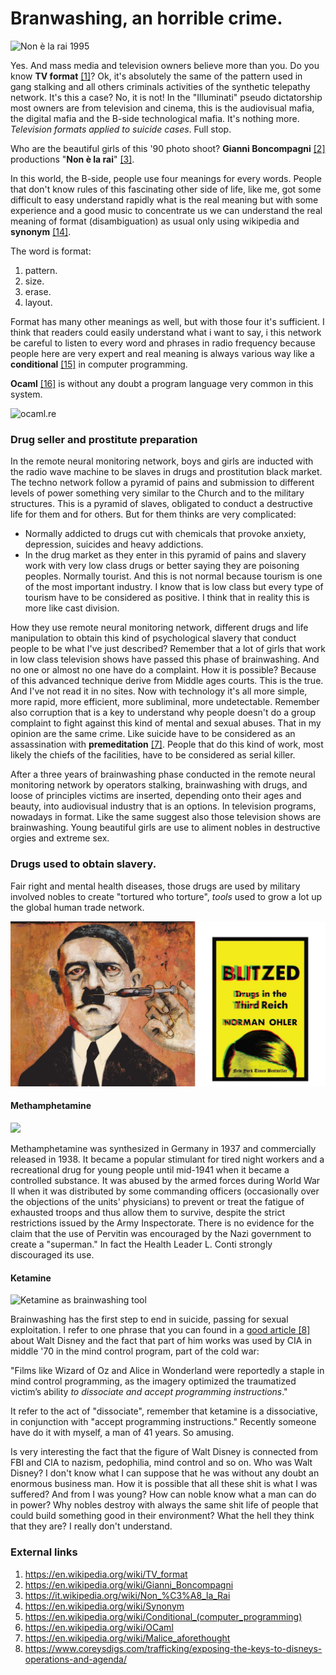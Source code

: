 # Branwashing, an horrible crime.

![Non è la rai 1995](http://telecomlobby.com/Images/le-ragazze-di-non-e-la-rai-620x264.jpg)

Yes. And mass media and television owners believe more than you. Do you know **TV format** [[1]](https://en.wikipedia.org/wiki/TV_format)? Ok, it's absolutely the same of the pattern used in gang stalking and all others criminals activities of the synthetic telepathy network. It's this a case? No, it is not! In the "Illuminati" pseudo dictatorship most owners are from television and cinema, this is the audiovisual mafia, the digital mafia and the B-side technological mafia. It's nothing more. *Television formats applied to suicide cases*. Full stop.

Who are the beautiful girls of this '90 photo shoot? **Gianni Boncompagni** [[2]](https://en.wikipedia.org/wiki/Gianni_Boncompagni) productions "**Non è la rai**" [[3]](https://it.wikipedia.org/wiki/Non_%C3%A8_la_Rai).

In this world, the B-side, people use four meanings for every words. People that don't know rules of this fascinating other side of life, like me, got some difficult to easy understand rapidly what is the real meaning but with some experience and a good music to concentrate us we can understand the real meaning of format (disambiguation) as usual only using wikipedia and **synonym** [[14]](https://en.wikipedia.org/wiki/Synonym).

The word is format:

1. pattern.
2. size.
3. erase.
4. layout.

Format has many other meanings as well, but with those four it's sufficient. I think that readers could easily understand what i want to say, i this network be careful to listen to every word and phrases in radio frequency because people here are very expert and real meaning is always various way like a **conditional** [[15]](https://en.wikipedia.org/wiki/Conditional_(computer_programming)) in computer programming. 

**Ocaml** [[16]](https://en.wikipedia.org/wiki/OCaml) is without any doubt a program language very common in this system.

![ocaml.re](http://telecomlobby.com/Images/1*uxmsEQN95oGc1M2UQCIywA.png)

### Drug seller and prostitute preparation 

In the remote neural monitoring network, boys and girls are inducted with the radio wave machine to be slaves in drugs and prostitution black market. The techno network follow a pyramid of pains and submission to different levels of power something very similar to the Church and to the military  structures. This is a pyramid of slaves, obligated to conduct a destructive life for them and for others. But for them thinks are very complicated:

- Normally addicted to drugs cut with chemicals that provoke anxiety, depression, suicides and heavy addictions. 
- In the drug market as they enter in this pyramid of pains and slavery work with very low class drugs or better saying they are poisoning peoples. Normally tourist. And this is not normal because tourism is one of the most important industry. I know that is low class but every type of tourism have to be considered as positive. I think that in reality this is more like cast division. 

How they use remote neural monitoring network, different drugs and life manipulation to obtain this kind of psychological slavery that conduct people to be what I've just described? Remember that a lot of girls that work in low class television shows have passed this phase of brainwashing. And no one or almost no one have do a complaint. How it is possible? Because of this advanced technique derive from Middle ages courts. This is the true. And I've not read it in no sites. Now with technology it's all more simple, more rapid, more efficient, more subliminal, more undetectable.  Remember also corruption that is a key to understand why people doesn't do a group complaint to fight against this kind of mental and sexual abuses. That in my opinion are the same crime. Like suicide have to be considered as an assassination with **premeditation** [[7]](https://en.wikipedia.org/wiki/Malice_aforethought). People that do this kind of work, most likely the chiefs of the facilities, have to be considered as serial killer.  

After a three years of brainwashing phase conducted in the remote neural monitoring network by operators stalking, brainwashing with drugs, and loose of principles victims are inserted, depending onto their ages and beauty, into audiovisual industry that is an options. In television programs, nowadays in format. Like the same suggest also those television shows are brainwashing. Young beautiful girls are use to aliment nobles in destructive orgies and extreme sex. 

### Drugs used to obtain slavery.

Fair right and mental health diseases, those drugs are used by military involved nobles to create "tortured who torture", *tools* used to grow a lot up the global human trade network.

![](https://github.com/noplacenoaddress/RNMnetwork/raw/master/Images/SR_BlitzedCover_Hitlerillustration_RealChangeNews.jpg)

#### Methamphetamine

![](https://github.com/redeltaglio/RNMnetwork/raw/master/Images/download-37.jpg)

Methamphetamine was synthesized in Germany in 1937 and commercially released in 1938. It became a popular stimulant for tired night workers and a recreational drug for young people until mid-1941 when it became a controlled substance. It was abused by the armed forces during World War II when it was distributed by some commanding officers (occasionally over the objections of the units' physicians) to prevent or treat the fatigue of exhausted troops and thus allow them to survive, despite the strict restrictions issued by the Army Inspectorate. There is no evidence for the claim that the use of Pervitin was encouraged by the Nazi government to create a "superman." In fact the Health Leader L. Conti strongly discouraged its use.

#### Ketamine 

![Ketamine as brainwashing tool](http://telecomlobby.com/Images/brainwhashing_ketamine.webp)



Brainwashing has the first step to end in suicide, passing for sexual exploitation. I refer to one phrase that you can found in a [good article [8]](https://www.coreysdigs.com/trafficking/exposing-the-keys-to-disneys-operations-and-agenda/) about Walt Disney and the fact that part of him works was used by CIA in middle '70 in the mind control program, part of the cold war:

"Films like Wizard of Oz and Alice in Wonderland were reportedly a staple in mind control programming, as the imagery optimized the traumatized victim’s ability *to dissociate and accept programming instructions*."

It refer to the act of "dissociate", remember that ketamine is a dissociative, in conjunction with "accept programming instructions." Recently someone have do it with myself, a man of 41 years. So amusing. 

Is very interesting the fact that the figure of Walt Disney is connected from FBI and CIA to nazism, pedophilia, mind control and so on. Who was Walt Disney? I don't know what I can suppose that he was without any doubt an enormous business man. How it is possible that all these shit is what I was suffered? And from I was young? How can noble know what a man can do in power? Why nobles destroy with always the same shit life of people that could build something good in their environment? What the hell they think that they are? I really don't understand.  

### External links

1. https://en.wikipedia.org/wiki/TV_format
2. https://en.wikipedia.org/wiki/Gianni_Boncompagni
3. https://it.wikipedia.org/wiki/Non_%C3%A8_la_Rai
4. https://en.wikipedia.org/wiki/Synonym
5. https://en.wikipedia.org/wiki/Conditional_(computer_programming)
6. https://en.wikipedia.org/wiki/OCaml
7. https://en.wikipedia.org/wiki/Malice_aforethought
8. https://www.coreysdigs.com/trafficking/exposing-the-keys-to-disneys-operations-and-agenda/